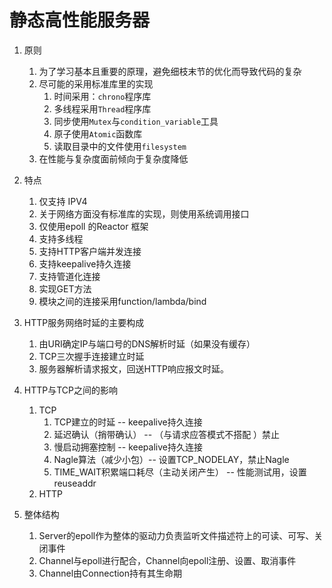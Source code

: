 # 静态高性能服务器
1. 原则
   1. 为了学习基本且重要的原理，避免细枝末节的优化而导致代码的复杂
   2. 尽可能的采用标准库里的实现
      1. 时间采用：`chrono`程序库
      2. 多线程采用`Thread`程序库
      3. 同步使用`Mutex`与`condition_variable`工具
      4. 原子使用`Atomic`函数库
      5. 读取目录中的文件使用`filesystem`
   3. 在性能与复杂度面前倾向于复杂度降低

2. 特点
   1. 仅支持 IPV4
   2. 关于网络方面没有标准库的实现，则使用系统调用接口
   3. 仅使用epoll 的Reactor 框架
   4. 支持多线程
   5. 支持HTTP客户端并发连接
   6. 支持keepalive持久连接
   7. 支持管道化连接
   8. 实现GET方法
   9. 模块之间的连接采用function/lambda/bind
   
3. HTTP服务网络时延的主要构成
   1. 由URI确定IP与端口号的DNS解析时延（如果没有缓存）
   2. TCP三次握手连接建立时延
   3. 服务器解析请求报文，回送HTTP响应报文时延。

4. HTTP与TCP之间的影响
   1. TCP
      1. TCP建立的时延      -- keepalive持久连接
      2. 延迟确认（捎带确认） -- （与请求应答模式不搭配 ）禁止
      3. 慢启动拥塞控制      -- keepalive持久连接
      4. Nagle算法（减少小包）-- 设置TCP_NODELAY，禁止Nagle
      5. TIME_WAIT积累端口耗尽（主动关闭产生） -- 性能测试用，设置reuseaddr
   2. HTTP
5. 整体结构
   1. Server的epoll作为整体的驱动力负责监听文件描述符上的可读、可写、关闭事件
   2. Channel与epoll进行配合，Channel向epoll注册、设置、取消事件
   3. Channel由Connection持有其生命期
